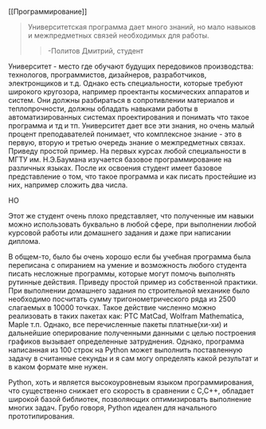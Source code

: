 [[Программирование]]
>Университетская программа дает много знаний, но мало навыков и межпредметных связей необходимых для работы.
>>-Политов Дмитрий, студент

Университет - место где обучают будущих передовиков производства: технологов, программистов, дизайнеров, разработчиков, электронщиков и т.д. Однако есть специальности, которые требуют широкого кругозора, например проектанты космических аппаратов и систем. Они должны разбираться в сопротивлении материалов и теплопрочности, должны обладать навыками работы в автоматизированных системах проектирования и понимать что такое программа и тд и тп. Университет дает все эти знания, но очень малый процент преподавателей понимает, что комплексное знание - это в первую, вторую и третью очередь знание о межпредметных связах. Приведу простой пример. На первых курсах любой специальности в МГТУ им. Н.Э.Баумана изучается базовое программирование на различных языках. После их освоения студент имеет базовое представление о том, что такое программа и как писать простейшие из них, например сложить два числа.

НО

Этот же студент очень плохо представляет, что полученные им навыки можно использовать буквально в любой сфере, при выполнении любой курсовой работы или домашнего задания и даже при написании диплома.

В общем-то, было бы очень хорошо если бы учебная программа была переписана с опиранием на умение и возможность любого студента писать несложные программы, которые могут помочь выполнять рутинные действия. Приведу простой пример из собственной практики. При выполнении домашнего задания по строительной механике было необходимо посчитать сумму тригонометрического ряда из 2500 слагаемых в 10000 точках. Такое действие численно можно реализовать в таких пакетах как: PTC MatCad, Wolfram Mathematica, Maple т.п. Однако, все перечисленные пакеты платные(хи-хи) и дальнейшие оперирование полученными данными с целью построения графиков вызывает определенные затруднения. Однако, программа написанная из 100 строк на Python может выполнить поставленную задачу в считанные секунды и я сам могу определять какой результат и в каком формате мне нужен.

Python, хоть и является высокоуровневым языком программирования, что существенно снижает его скорость в сравнении с C,C++, обладает широкой базой библиотек, позволяющих оптимизировать выполнение многих задач. Грубо говоря, Python идеален для начального прототипирования.
